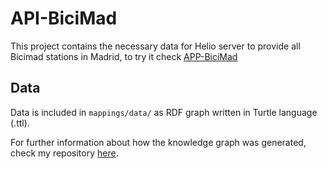 # API-BiciMad
This project contains the necessary data for Helio server to provide all Bicimad stations in Madrid, to try it check [APP-BiciMad](https://github.com/Atlas1225/APP-BiciMad)

## Data
Data is included in ```mappings/data/``` as RDF graph written in Turtle language (.ttl).

For further information about how the knowledge graph was generated, check my repository [here](https://github.com/Atlas1225/Curso2022-2023).
